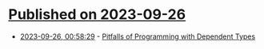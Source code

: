 # [Published on 2023-09-26](index.md)

* [2023-09-26, 00:58:29](https://lobste.rs/s/bblmhb/pitfalls_programming_with_dependent) - [Pitfalls of Programming with Dependent Types](https://lean-lang.org/functional_programming_in_lean/dependent-types/pitfalls.html)
